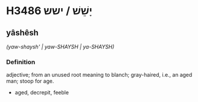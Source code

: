 # H3486 יָשֵׁשׁ / ישש

## yâshêsh

_(yaw-shaysh' | yaw-SHAYSH | ya-SHAYSH)_

### Definition

adjective; from an unused root meaning to blanch; gray-haired, i.e., an aged man; stoop for age.

- aged, decrepit, feeble
